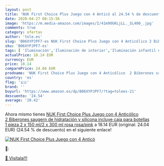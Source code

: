 ```yaml
---
layout: post
title: 'NUK First Choice Plus Juego con 4 Anticó al 24.54 % de descuento'
date: 2020-04-27 08:15:56
image: 'https://m.media-amazon.com/images/I/41m9OGKLjLL._SL400_.jpg'
comments: true
category: ofertas
author: 'tole.es'
slug: 'B06XYPJPF7-es NUK First Choice Plus Juego con 4 Anticólico 2 Biberones...'
sku: 'B06XYPJPF7-es'
tags: [ 'Iluminación','Iluminación de interior','Iluminación infantil nocturna','Lámparas e iluminación infantil','Monos para bebés niño','Ropa','Ropa de una pieza para bebés niño','Ropa para bebés','Ropa para bebés niño','biberones','nuk', ]
actualPrice: 18.14 EUR
currency: EUR
price: 18.14
comparePrice: 24.04 EUR
prodname: 'NUK First Choice Plus Juego con 4 Anticólico  2 Biberones saugern de hidratación y silicona  incluye caja para botellas  1 pieza  2 x 150 ml/2 x 300 ml rosa rosa/pink'
country: 'es'
flag: '🇪🇸'
brand: ''
buyurl: 'https://www.amazon.es/dp/B06XYPJPF7/?tag=tolees-21'
descuento: '24.54'
average: '20.42'
---
```


Ahora mismo tienes [NUK First Choice Plus Juego con 4 Anticólico  2 Biberones saugern de hidratación y silicona  incluye caja para botellas  1 pieza  2 x 150 ml/2 x 300 ml rosa rosa/pink](https://www.amazon.es/dp/B06XYPJPF7/?tag=tolees-21) a 18.14 EUR (original: 24.04 EUR) (24.54 %  de descuento) en el siguiente enlace!

[![NUK First Choice Plus Juego con 4 Anticó](https://m.media-amazon.com/images/I/41m9OGKLjLL._SL400_.jpg)](https://www.amazon.es/dp/B06XYPJPF7/?tag=tolees-21)

🔎:


[🛒 Visítala!!!](https://www.amazon.es/dp/B06XYPJPF7/?tag=tolees-21)
